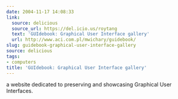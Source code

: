 ```yaml
---
date: 2004-11-17 14:08:33
link:
  source: delicious
  source_url: https://del.icio.us/roytang
  text: 'GUIdebook: Graphical User Interface gallery'
  url: http://www.aci.com.pl/mwichary/guidebook/
slug: guidebook-graphical-user-interface-gallery
source: delicious
tags:
- computers
title: 'GUIdebook: Graphical User Interface gallery'
---
```


a website dedicated to preserving and showcasing Graphical User Interfaces.